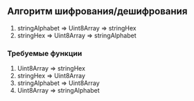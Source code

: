 ## Алгоритм шифрования/дешифрования

1. stringAlphabet => Uint8Array => stringHex
1. stringHex => Uint8Array => stringAlphabet

### Требуемые функции

1. Uint8Array => stringHex
1. stringHex => Uint8Array
1. stringAlphabet => Uint8Array
1. Uint8Array => stringAlphabet
